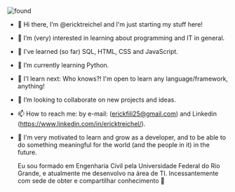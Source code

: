 <!-- ![dune1](https://user-images.githubusercontent.com/106178471/175835844-bb231413-8290-4e91-aeb9-46137bd1948d.png) -->
<!-- ![found](https://user-images.githubusercontent.com/106178471/175836166-98d362f3-65df-497b-a176-8df82b7c2d39.jpg)-->
![found](https://user-images.githubusercontent.com/106178471/176327973-acd20274-76a5-4f5c-8556-be5d65d489b2.jpg)



- 👋 Hi there, I’m @ericktreichel and I'm just starting my stuff here!
- 👀 I’m (very) interested in learning about programming and IT in general.
- 🐥 I've learned (so far) SQL, HTML, CSS and JavaScript.
- 🌱 I’m currently learning Python.
- 🐾 I'l learn next: Who knows?! I'm open to learn any language/framework, anything!
- 💞️ I’m looking to collaborate on new projects and ideas.
- 📫 How to reach me: by e-mail: (erickfili25@gmail.com) and Linkedin (https://www.linkedin.com/in/ericktreichel/).
- 🚀 I'm very motivated to learn and grow as a developer, and to be able to do something meaningful for the world (and the people in it) in the future.

  Eu sou formado em Engenharia Civil pela Universidade Federal do Rio Grande, e atualmente me desenvolvo na área de TI.
Incessantemente com sede de obter e compartilhar conhecimento 🔁
<!---
ericktreichel/ericktreichel is a ✨ special ✨ repository because its `README.md` (this file) appears on your GitHub profile.
You can click the Preview link to take a look at your changes.
--->
